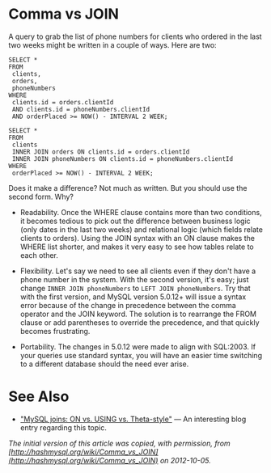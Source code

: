 # Comma vs JOIN

A query to grab the list of phone numbers for clients who ordered in the last
two weeks might be written in a couple of ways. Here are two:

```
SELECT *
FROM
 clients,
 orders,
 phoneNumbers
WHERE
 clients.id = orders.clientId
 AND clients.id = phoneNumbers.clientId
 AND orderPlaced >= NOW() - INTERVAL 2 WEEK;
```

```
SELECT *
FROM
 clients
 INNER JOIN orders ON clients.id = orders.clientId
 INNER JOIN phoneNumbers ON clients.id = phoneNumbers.clientId
WHERE
 orderPlaced >= NOW() - INTERVAL 2 WEEK;
```

Does it make a difference? Not much as written. But you should use the second
form. Why?

* Readability. Once the WHERE clause contains more than two conditions, it
 becomes tedious to pick out the difference between business logic (only dates
 in the last two weeks) and relational logic (which fields relate clients to
 orders). Using the JOIN syntax with an ON clause makes the WHERE list
 shorter, and makes it very easy to see how tables relate to each other.

* Flexibility. Let's say we need to see all clients even if they don't have
 a phone number in the system. With the second version, it's easy; just
 change `INNER JOIN phoneNumbers` to `LEFT JOIN phoneNumbers`. Try that
 with the first version, and MySQL version 5.0.12+ will issue a syntax error
 because of the change in precedence between the comma operator and the JOIN
 keyword. The solution is to rearrange the FROM clause or add parentheses to
 override the precedence, and that quickly becomes frustrating.

* Portability. The changes in 5.0.12 were made to align with SQL:2003. If
 your queries use standard syntax, you will have an easier time switching to a
 different database should the need ever arise.

#

# See Also

* ["MySQL joins: ON vs. USING vs. Theta-style"](http://code.openark.org/blog/mysql/mysql-joins-on-vs-using-vs-theta-style) — An interesting blog entry regarding this topic.

*The initial version of this article was copied, with permission, from [http://hashmysql.org/wiki/Comma_vs_JOIN](http://hashmysql.org/wiki/Comma_vs_JOIN) on 2012-10-05.*